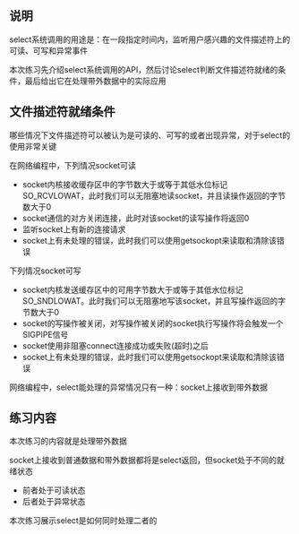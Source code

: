 ## 说明

select系统调用的用途是：在一段指定时间内，监听用户感兴趣的文件描述符上的可读、可写和异常事件

本次练习先介绍select系统调用的API，然后讨论select判断文件描述符就绪的条件，最后给出它在处理带外数据中的实际应用

## 文件描述符就绪条件

哪些情况下文件描述符可以被认为是可读的、可写的或者出现异常，对于select的使用非常关键

在网络编程中，下列情况socket可读

* socket内核接收缓存区中的字节数大于或等于其低水位标记SO_RCVLOWAT，此时我们可以无阻塞地读socket，并且读操作返回的字节数大于0
* socket通信的对方关闭连接，此时对该socket的读写操作将返回0
* 监听socket上有新的连接请求
* socket上有未处理的错误，此时我们可以使用getsockopt来读取和清除该错误

下列情况socket可写

* socket内核发送缓存区中的可用字节数大于或等于其低水位标记SO_SNDLOWAT。此时我们可以无阻塞地写该socket，并且写操作返回的字节数大于0
* socket的写操作被关闭，对写操作被关闭的socket执行写操作将会触发一个SIGPIPE信号
* socket使用非阻塞connect连接成功或失败(超时)之后
* socket上有未处理的错误，此时我们可以使用getsockopt来读取和清除该错误

网络编程中，select能处理的异常情况只有一种：socket上接收到带外数据

## 练习内容

本次练习的内容就是处理带外数据

socket上接收到普通数据和带外数据都将是select返回，但socket处于不同的就绪状态

* 前者处于可读状态
* 后者处于异常状态

本次练习展示select是如何同时处理二者的
